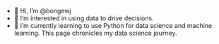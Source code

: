 - 👋 Hi, I’m @bongewj
- 👀 I’m interested in using data to drive decisions.
- 🌱 I’m currently learning to use Python for data science and machine learning. This page chronicles my data science journey.

<!---
bongewj/bongewj is a ✨ special ✨ repository because its `README.md` (this file) appears on your GitHub profile.
You can click the Preview link to take a look at your changes.
--->
